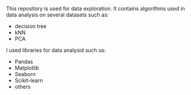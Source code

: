 This repository is used for data exploration. It contains algorithms used in data analysis on several datasets such as:
- decision tree
- kNN
- PCA

I used libraries for data analysid such us:
- Pandas
- Matplotlib
- Seaborn
- Scikit-learn
- others

